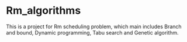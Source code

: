# Rm_algorithms
This is a project for Rm scheduling problem, which main includes Branch and bound, Dynamic programming, Tabu search and Genetic algorithm.
